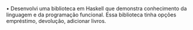 •	Desenvolvi uma biblioteca em Haskell que demonstra conhecimento  da linguagem e da programação funcional. Essa biblioteca tinha opções empréstimo, devolução, adicionar livros.
